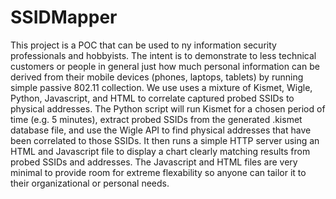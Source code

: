# SSIDMapper
This project is a POC that can be used to ny information security professionals and hobbyists. The intent is to demonstrate to less technical customers or people in general just how much personal information can be derived from their mobile devices (phones, laptops, tablets) by running simple passive 802.11 collection. We use uses a mixture of Kismet, Wigle, Python, Javascript, and HTML to correlate captured probed SSIDs to physical addresses. The Python script will run Kismet for a chosen period of time (e.g. 5 minutes), extract probed SSIDs from the generated .kismet database file, and use the Wigle API to find physical addresses that have been correlated to those SSIDs. It then runs a simple HTTP server using an HTML and Javascript file to display a chart clearly matching results from probed SSIDs and addresses. The Javascript and HTML files are very minimal to provide room for extreme flexability so anyone can tailor it to their organizational or personal needs.
